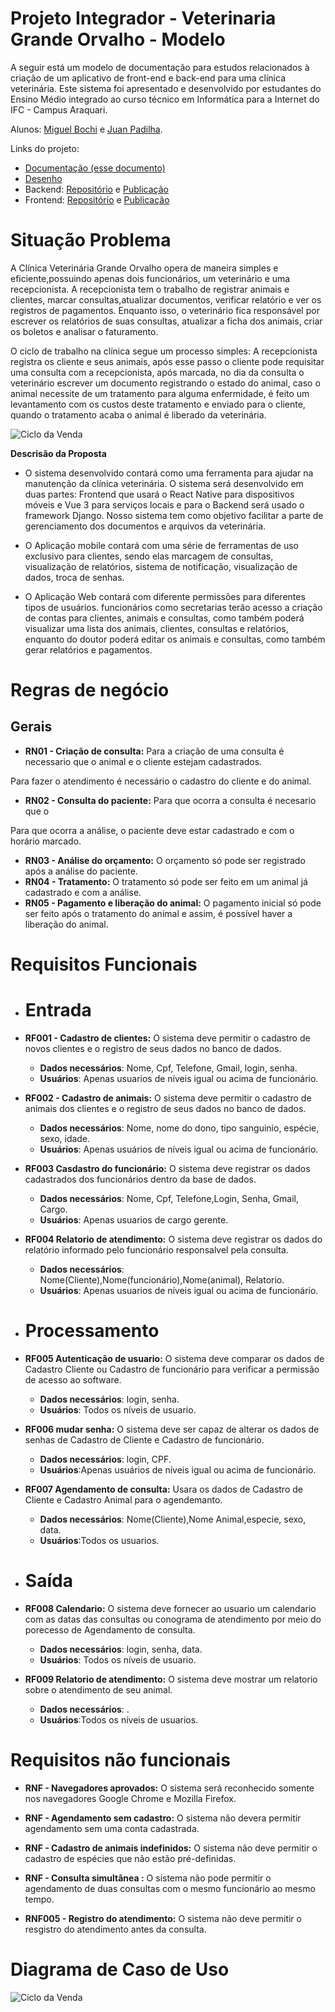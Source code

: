 # Projeto Integrador - Veterinaria Grande Orvalho - Modelo

A seguir está um modelo de documentação para estudos relacionados à criação de um aplicativo de front-end e back-end para uma clínica veterinária. Este sistema foi apresentado e desenvolvido por estudantes do Ensino Médio integrado ao curso técnico em Informática para a Internet do IFC - Campus Araquari.

Alunos: [Miguel Bochi](github.com/MiguelBochiBarros) e [Juan Padilha](https://github.com/alujuan).

Links do projeto:

- [Documentação (esse documento)](github.com/MiguelBochi/Veterinaria-GO-Documentação)
- [Desenho](https://www.figma.com/file/VhoaWRAWHps62tjXoqMTV0/Pages_GO?type=design&node-id=0%3A1&mode=design&t=FH917MbVwo1Kk0oD-1)
- Backend: [Repositório](github.com/MiguelBochi/pi-backend) e [Publicação](github.com/MiguelBochi/pi-backend)
- Frontend: [Repositório](github.com/MiguelBochi/pi-backend) e [Publicação](github.com/MiguelBochi/pi-backend)

# Situação Problema

A Clínica Veterinária Grande Orvalho opera de maneira simples e eficiente,possuindo apenas dois funcionários, um veterinário e uma recepcionista. A recepcionista tem o trabalho de registrar animais e clientes, marcar consultas,atualizar documentos, verificar relatório e ver os registros de pagamentos. Enquanto isso, o veterinário fica responsável por escrever os relatórios de suas consultas, atualizar a ficha dos animais, criar os boletos e analisar o faturamento.

O ciclo de trabalho na clínica segue um processo simples: A recepcionista registra os cliente e seus animais, após esse passo o cliente pode requisitar uma consulta com a recepcionista, após marcada, no dia da consulta o veterinário escrever um documento registrando o estado do animal, caso o animal necessite de um tratamento para alguma enfermidade, é feito um levantamento com os custos deste tratamento e enviado para o cliente, quando o tratamento acaba o animal é liberado da veterinária.


![Ciclo da Venda](docs/DesWeb_mod.webp)

**Descrisão da Proposta**

- O sistema desenvolvido contará como uma ferramenta para ajudar na manutenção da clínica veterinária. O sistema será desenvolvido em duas partes: Frontend que usará o React Native para dispositivos móveis e Vue 3 para serviços locais e para o Backend será usado o framework Django. Nosso sistema tem como objetivo facilitar a parte de gerenciamento dos documentos e arquivos da veterinária.

- O Aplicação mobile contará com uma série de ferramentas de uso exclusivo para clientes, sendo elas marcagem de consultas, visualização de relatórios, sistema de notificação, visualização de dados, troca de senhas.

- O Aplicação Web contará com diferente permissões para diferentes tipos de usuários. funcionários como secretarias terão acesso a criação de contas para clientes, animais e consultas, como também poderá visualizar uma lista dos animais, clientes, consultas e relatórios, enquanto do doutor poderá editar os animais e consultas, como também gerar relatórios e pagamentos.

# Regras de negócio

## Gerais

- **RN01 - Criação de consulta:** Para a criação de uma consulta é necessario que o animal e o cliente estejam cadastrados.

Para fazer o atendimento é necessário o cadastro do cliente e do animal.

- **RN02 - Consulta do paciente:** Para que ocorra a consulta é necesario que o 

 Para que ocorra a análise, o paciente deve estar cadastrado e com o horário marcado.
- **RN03 - Análise do orçamento:** O orçamento só pode ser registrado após a análise do paciente.
- **RN04 - Tratamento:** O tratamento só pode ser feito em um animal já cadastrado e com a análise.
- **RN05 - Pagamento e liberação do animal:** O pagamento inicial só pode ser feito após o tratamento do animal e assim, é possível haver a liberação do animal.

# Requisitos Funcionais

- # Entrada

- **RF001 - Cadastro de clientes:** O sistema deve permitir o cadastro de novos clientes e o registro de seus dados no banco de dados.

  - **Dados necessários**: Nome, Cpf, Telefone, Gmail, login, senha.
  - **Usuários**: Apenas usuarios de níveis igual ou acima de funcionário.

- **RF002 - Cadastro de animais:** O sistema deve permitir o cadastro de animais dos clientes e o registro de seus dados no banco de dados.
  - **Dados necessários**: Nome, nome do dono, tipo sanguinio, espécie, sexo, idade.
  - **Usuários**: Apenas usuários de níveis igual ou acima de funcionário.
- **RF003 Casdastro do funcionário:** O sistema deve registrar os dados cadastrados dos funcionários dentro da base de dados.
  - **Dados necessários**: Nome, Cpf, Telefone,Login, Senha, Gmail, Cargo.
  - **Usuários**: Apenas usuarios de cargo gerente.
- **RF004 Relatorio de atendimento:** O sistema deve registrar os dados do relatório informado pelo funcionário responsalvel pela consulta.
  - **Dados necessários**: Nome(Cliente),Nome(funcionário),Nome(animal), Relatorio.
  - **Usuários**: Apenas usuarios de níveis igual ou acima de funcionário.
- # Processamento
- **RF005 Autenticação de usuario:** O sistema deve comparar os dados de Cadastro Cliente ou Cadastro de funcionário para verificar a permissão de acesso ao software.
  - **Dados necessários**: login, senha.
  - **Usuários**: Todos os níveis de usuario.
- **RF006 mudar senha:** O sistema deve ser capaz de alterar os dados de senhas de Cadastro de Cliente e Cadastro de funcionário.
  - **Dados necessários**: login, CPF.
  - **Usuários**:Apenas usuários de níveis igual ou acima de funcionário.
- **RF007 Agendamento de consulta:** Usara os dados de Cadastro de Cliente e Cadastro Animal para o agendemanto.
  - **Dados necessários**: Nome(Cliente),Nome Animal,especie, sexo, data.
  - **Usuários**:Todos os usuarios.
- # Saída
- **RF008 Calendario:** O sistema deve fornecer ao usuario um calendario com as datas das consultas ou conograma de atendimento por meio do porecesso de Agendamento de consulta.
  - **Dados necessários**: login, senha, data.
  - **Usuários**: Todos os níveis de usuario.
- **RF009 Relatorio de atendimento:** O sistema deve mostrar um relatorio sobre o atendimento de seu animal.
  - **Dados necessários**: .
  - **Usuários**:Todos os níveis de usuarios.

# Requisitos não funcionais

- **RNF - Navegadores aprovados:** O sistema será reconhecido somente nos navegadores Google Chrome e Mozilla Firefox.

- **RNF - Agendamento sem cadastro:** O sistema não devera permitir agendamento sem uma conta cadastrada.

- **RNF - Cadastro de animais indefinidos:** O sistema não deve permitir o cadastro de espécies que não estão pré-definidas.

- **RNF - Consulta simultânea :** O sistema não pode permitir o agendamento de duas consultas com o mesmo funcionário ao mesmo tempo.

- **RNF005 - Registro do atendimento:** O sistema não deve permitir o resgistro do atendimento antes da consulta.

# Diagrama de Caso de Uso

![Ciclo da Venda](docs/Diagrama.png)
